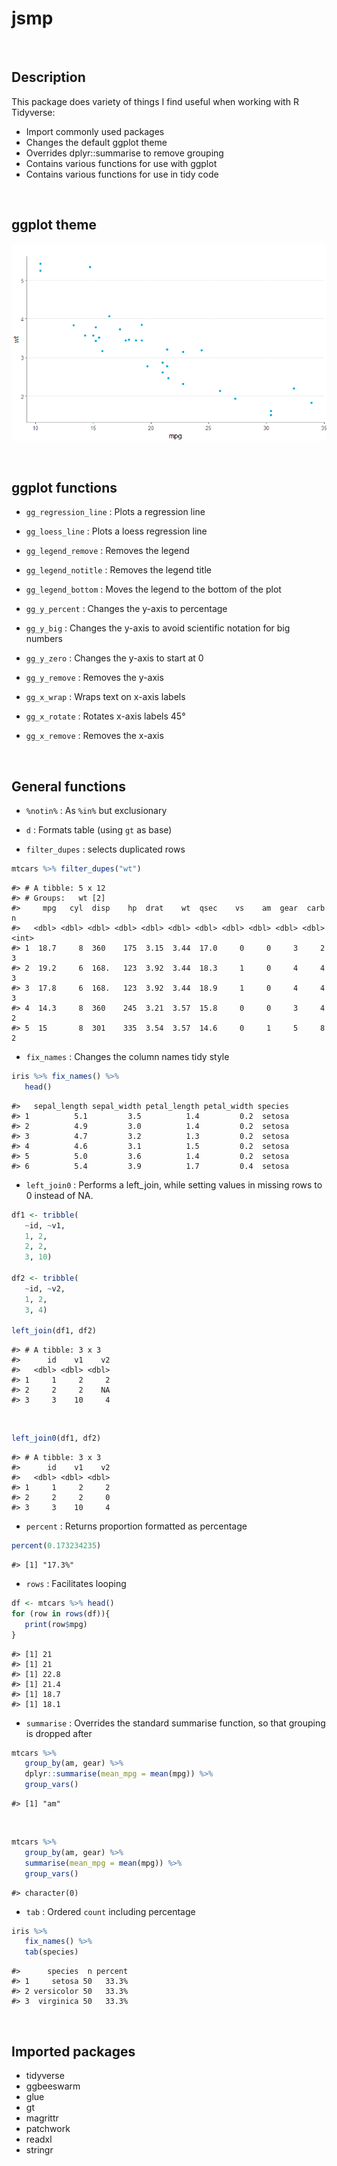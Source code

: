 
<!-- README.md is generated from README.Rmd. Please edit that file -->

# jsmp

<br>

## Description

This package does variety of things I find useful when working with R
Tidyverse:

-   Import commonly used packages
-   Changes the default ggplot theme
-   Overrides dplyr::summarise to remove grouping
-   Contains various functions for use with ggplot
-   Contains various functions for use in tidy code

<br>

## ggplot theme

![](man/figures/unnamed-chunk-1-1.png)<!-- -->

<br>

## ggplot functions

-   `gg_regression_line` : Plots a regression line

-   `gg_loess_line` : Plots a loess regression line

-   `gg_legend_remove` : Removes the legend

-   `gg_legend_notitle` : Removes the legend title

-   `gg_legend_bottom` : Moves the legend to the bottom of the plot

-   `gg_y_percent` : Changes the y-axis to percentage

-   `gg_y_big` : Changes the y-axis to avoid scientific notation for big
    numbers

-   `gg_y_zero` : Changes the y-axis to start at 0

-   `gg_y_remove` : Removes the y-axis

-   `gg_x_wrap` : Wraps text on x-axis labels

-   `gg_x_rotate` : Rotates x-axis labels 45°

-   `gg_x_remove` : Removes the x-axis

<br>

## General functions

-   `%notin%` : As `%in%` but exclusionary

-   `d` : Formats table (using `gt` as base)

-   `filter_dupes` : selects duplicated rows

``` r
mtcars %>% filter_dupes("wt")
```

    #> # A tibble: 5 x 12
    #> # Groups:   wt [2]
    #>     mpg   cyl  disp    hp  drat    wt  qsec    vs    am  gear  carb     n
    #>   <dbl> <dbl> <dbl> <dbl> <dbl> <dbl> <dbl> <dbl> <dbl> <dbl> <dbl> <int>
    #> 1  18.7     8  360    175  3.15  3.44  17.0     0     0     3     2     3
    #> 2  19.2     6  168.   123  3.92  3.44  18.3     1     0     4     4     3
    #> 3  17.8     6  168.   123  3.92  3.44  18.9     1     0     4     4     3
    #> 4  14.3     8  360    245  3.21  3.57  15.8     0     0     3     4     2
    #> 5  15       8  301    335  3.54  3.57  14.6     0     1     5     8     2

-   `fix_names` : Changes the column names tidy style

``` r
iris %>% fix_names() %>% 
   head()
```

    #>   sepal_length sepal_width petal_length petal_width species
    #> 1          5.1         3.5          1.4         0.2  setosa
    #> 2          4.9         3.0          1.4         0.2  setosa
    #> 3          4.7         3.2          1.3         0.2  setosa
    #> 4          4.6         3.1          1.5         0.2  setosa
    #> 5          5.0         3.6          1.4         0.2  setosa
    #> 6          5.4         3.9          1.7         0.4  setosa

-   `left_join0` : Performs a left_join, while setting values in missing
    rows to 0 instead of NA.

``` r
df1 <- tribble(
   ~id, ~v1,
   1, 2,
   2, 2,
   3, 10)

df2 <- tribble(
   ~id, ~v2,
   1, 2,
   3, 4)

left_join(df1, df2)
```

    #> # A tibble: 3 x 3
    #>      id    v1    v2
    #>   <dbl> <dbl> <dbl>
    #> 1     1     2     2
    #> 2     2     2    NA
    #> 3     3    10     4

<br>

``` r
left_join0(df1, df2)
```

    #> # A tibble: 3 x 3
    #>      id    v1    v2
    #>   <dbl> <dbl> <dbl>
    #> 1     1     2     2
    #> 2     2     2     0
    #> 3     3    10     4

-   `percent` : Returns proportion formatted as percentage

``` r
percent(0.173234235)
```

    #> [1] "17.3%"

-   `rows` : Facilitates looping

``` r
df <- mtcars %>% head()
for (row in rows(df)){
   print(row$mpg)
}
```

    #> [1] 21
    #> [1] 21
    #> [1] 22.8
    #> [1] 21.4
    #> [1] 18.7
    #> [1] 18.1

-   `summarise` : Overrides the standard summarise function, so that
    grouping is dropped after

``` r
mtcars %>% 
   group_by(am, gear) %>% 
   dplyr::summarise(mean_mpg = mean(mpg)) %>% 
   group_vars()
```

    #> [1] "am"

<br>

``` r
mtcars %>% 
   group_by(am, gear) %>% 
   summarise(mean_mpg = mean(mpg)) %>% 
   group_vars()
```

    #> character(0)

-   `tab` : Ordered `count` including percentage

``` r
iris %>% 
   fix_names() %>% 
   tab(species)
```

    #>      species  n percent
    #> 1     setosa 50   33.3%
    #> 2 versicolor 50   33.3%
    #> 3  virginica 50   33.3%

<br>

## Imported packages

-   tidyverse
-   ggbeeswarm
-   glue
-   gt
-   magrittr
-   patchwork
-   readxl
-   stringr
